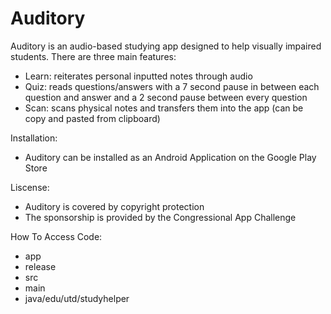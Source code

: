# Auditory
Auditory is an audio-based studying app designed to help visually impaired students. 
There are three main features:
  - Learn: reiterates personal inputted notes through audio
  - Quiz: reads questions/answers with a 7 second pause in between each question and answer and a 2 second pause between every question
  - Scan: scans physical notes and transfers them into the app (can be copy and pasted from clipboard)

Installation:
  - Auditory can be installed as an Android Application on the Google Play Store

Liscense:
  - Auditory is covered by copyright protection
  - The sponsorship is provided by the Congressional App Challenge

How To Access Code:
  - app
  - release
  - src
  - main
  - java/edu/utd/studyhelper
